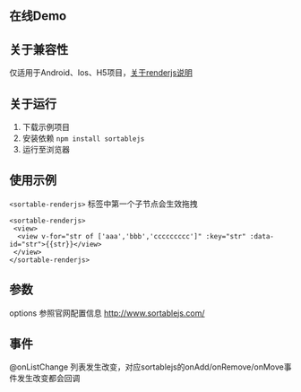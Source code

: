 ## 在线Demo


## 关于兼容性
仅适用于Android、Ios、H5项目，[关于renderjs说明](https://uniapp.dcloud.net.cn/tutorial/renderjs.html#renderjs)


## 关于运行
1. 下载示例项目
2. 安装依赖 ```npm install sortablejs```
3. 运行至浏览器

## 使用示例

```<sortable-renderjs>``` 标签中第一个子节点会生效拖拽

```
<sortable-renderjs>
 <view>
  <view v-for="str of ['aaa','bbb','ccccccccc']" :key="str" :data-id="str">{{str}}</view>
 </view>
</sortable-renderjs>
```

## 参数

options 参照官网配置信息 http://www.sortablejs.com/

## 事件
@onListChange 列表发生改变，对应sortablejs的onAdd/onRemove/onMove事件发生改变都会回调